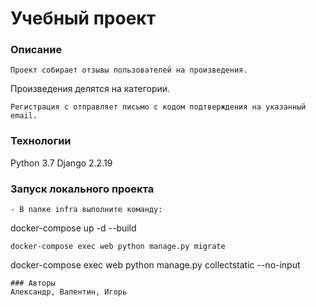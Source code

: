# Учебный проект
### Описание
```
Проект собирает отзывы пользователей на произведения.
```
Произведения делятся на категории.
```
Регистрация с отправляет письмо с кодом подтверждения на указанный email.
```
### Технологии
Python 3.7
Django 2.2.19
### Запуск локального проекта
```
- В папке infra выполните команду:
```
docker-compose up -d --build 
```
docker-compose exec web python manage.py migrate
```
docker-compose exec web python manage.py collectstatic --no-input
```
### Авторы
Александр, Валентин, Игорь
